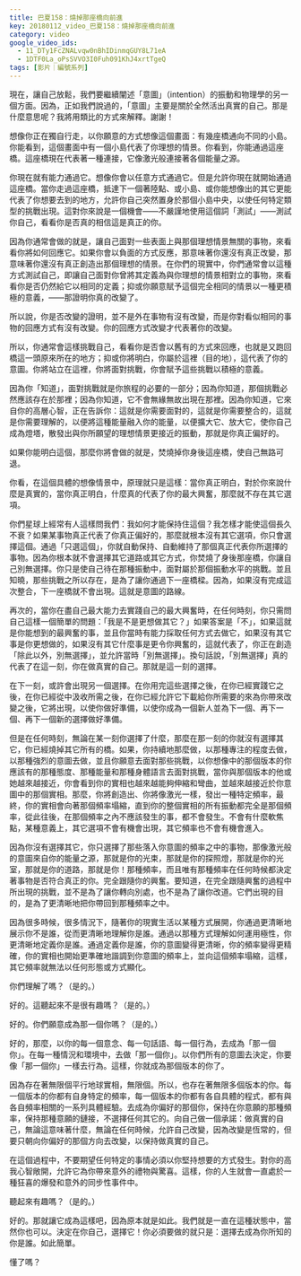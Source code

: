 ```yaml
---
title: 巴夏158：燒掉那座橋向前進
key: 20180112_video_巴夏158：燒掉那座橋向前進
category: video
google_video_ids:
  - 11_DTy1FcZNALvqw0nBhIDinmqGUY8L71eA
  - 1DTF0La_oPsSVVO3I0Fuh091KhJ4xrtTgeQ
tags: [影片｜編號系列]
---
```


現在，讓自己放鬆，我們要繼續闡述「意圖」（intention）的振動和物理學的另一個方面。因為，正如我們說過的，「意圖」主要是關於全然活出真實的自己。那是什麼意思呢？我將用類比的方式來解釋。謝謝！

想像你正在獨自行走，以你願意的方式想像這個畫面：有幾座橋通向不同的小島。你能看到，這個畫面中有一個小島代表了你理想的情景。你看到，你能通過這座橋。這座橋現在代表著一種連接，它像激光般連接著各個能量之源。

你現在就有能力通過它。想像你會以任意方式通過它。但是允許你現在就開始通過這座橋。當你走過這座橋，抵達下一個著陸點、或小島、或你能想像出的其它更能代表了你想要去到的地方，允許你自己突然置身於那個小島中央，以使任何特定類型的挑戰出現。這對你來說是一個機會——不嚴謹地使用這個詞「測試」——測試你自己，看看你是否真的相信這是真正的你。

因為你通常會做的就是，讓自己面對一些表面上與那個理想情景無關的事物，來看看你將如何回應它。如果你會以負面的方式反應，那意味著你還沒有真正改變，那意味著你還沒有真正創造出那個理想的情景。在你們的現實中，你們通常會以這種方式測試自己，即讓自己面對你曾將其定義為與你理想的情景相對立的事物，來看看你是否仍然給它以相同的定義；抑或你願意賦予這個完全相同的情景以一種更積極的意義，——那證明你真的改變了。

所以說，你是否改變的證明，並不是外在事物有沒有改變，而是你對看似相同的事物的回應方式有沒有改變。你的回應方式改變才代表著你的改變。

所以，你通常會這樣挑戰自己，看看你是否會以舊有的方式來回應，也就是又跑回橋這一頭原來所在的地方；抑或你將明白，你屬於這裡（目的地），這代表了你的意圖。你將站立在這裡，你將面對挑戰，你會賦予這些挑戰以積極的意義。

因為你「知道」，面對挑戰就是你旅程的必要的一部分；因為你知道，那個挑戰必然應該存在於那裡；因為你知道，它不會無緣無故出現在那裡。因為你知道，它來自你的高層心智，正在告訴你：這就是你需要面對的，這就是你需要整合的，這就是你需要理解的，以便將這種能量融入你的能量，以便擴大它、放大它，使你自己成為燈塔，散發出與你所願望的理想情景更接近的振動，那就是你真正偏好的。

如果你能明白這個，那麼你將會做的就是，焚燒掉你身後這座橋，使自己無路可退。

你看，在這個具體的想像情景中，原理就只是這樣：當你真正明白，對於你來說什麼是真實的，當你真正明白，什麼真的代表了你的最大興奮，那麼就不存在其它選項。

你們星球上經常有人這樣問我們：我如何才能保持住這個？我怎樣才能使這個長久不衰？如果某事物真正代表了你真正偏好的，那麼就根本沒有其它選項，你只會選擇這個。通過「只選這個」，你就自動保持、自動維持了那個真正代表你所選擇的事物。因為你根本就不會選擇其它道路或其它方式，你焚燒了身後那座橋，你讓自己別無選擇。你只是使自己待在那種振動中，面對屬於那個振動水平的挑戰。並且知曉，那些挑戰之所以存在，是為了讓你通過下一座橋樑。因為，如果沒有完成這次整合，下一座橋就不會出現。這就是意圖的路線。

再次的，當你在盡自己最大能力去實踐自己的最大興奮時，在任何時刻，你只需問自己這樣一個簡單的問題：「我是不是更想做其它？」如果答案是「不」，如果這就是你能想到的最興奮的事，並且你當時有能力採取任何方式去做它，如果沒有其它事是你更想做的，如果沒有其它什麼事是更令你興奮的，這就代表了，你正在創造「除此以外，別無選擇」，並允許當時「別無選擇」。換句話說，「別無選擇」真的代表了在這一刻，你在做真實的自己。那就是這一刻的選擇。

在下一刻，或許會出現另一個選擇。在你用完這些選擇之後，在你已經實踐它之後，在你已經從中汲收所需之後，在你已經允許它下載給你所需要的來為你帶來改變之後，它將出現，以使你做好準備，以使你成為一個新人並為下一個、再下一個、再下一個新的選擇做好準備。

但是在任何時刻，無論在某一刻你選擇了什麼，那麼在那一刻的你就沒有選擇其它，你已經燒掉其它所有的橋。如果，你持續地那麼做，以那種專注的程度去做，以那種強烈的意圖去做，並且你願意去面對那些挑戰，以你想像中的那個版本的你應該有的那種態度、那種能量和那種身體語言去面對挑戰，當你與那個版本的他或她越來越接近，你會看到你的實相也越來越能夠伸縮和彎曲，並越來越接近於你意圖中的那個實相。那麼，你將創造出、你將像激光一樣，發出一種特定頻率，最終，你的實相會向著那個頻率塌縮，直到你的整個實相的所有振動都完全是那個頻率，從此往後，在那個頻率之內不應該發生的事，都不會發生。不會有什麼軟焦點，某種意義上，其它選項不會有機會出現，其它頻率也不會有機會進入。

因為你沒有選擇其它，你只選擇了那些落入你意圖的頻率之中的事物，那像激光般的意圖來自你的能量之源，那就是你的光束，那就是你的探照燈，那就是你的光室，那就是你的道路，那就是你！那種頻率，而且唯有那種頻率在任何時候都決定著事物是否符合真正的你。完全跟隨你的興奮。要知道，在完全跟隨興奮的過程中所出現的挑戰，並不是為了讓你轉向別處，也不是為了讓你改道。它們出現的目的，是為了更清晰地把你帶回到那種頻率之中。

因為很多時候，很多情況下，隨著你的現實生活以某種方式展開，你通過更清晰地展示你不是誰，從而更清晰地理解你是誰。通過以那種方式理解如何運用極性，你更清晰地定義你是誰。通過定義你是誰，你的意圖變得更清晰，你的頻率變得更精確，你的實相也開始更準確地諧調到你意圖的頻率上，並向這個頻率塌縮，這樣，其它頻率就無法以任何形態或方式顯化。

你們理解了嗎？（是的。）

好的。這聽起來不是很有趣嗎？（是的。）

好的。你們願意成為那一個你嗎？（是的。）

好的，那麼，以你的每一個意念、每一句話語、每一個行為，去成為「那一個你」。在每一種情況和環境中，去做「那一個你」。以你們所有的意圖去決定，你要像「那一個你」一樣去行為。這樣，你就成為那個版本的你了。

因為存在著無限個平行地球實相，無限個。所以，也存在著無限多個版本的你。每一個版本的你都有自身特定的頻率，每一個版本的你都有各自具體的程式，都有與各自頻率相關的一系列具體經驗。去成為你偏好的那個你，保持在你意願的那種頻率，保持那種意願的鏈接，不選擇任何其它的。向自己做一個承諾：做真實的自己，無論這意味著什麼，無論在任何時候，允許自己改變，因為改變是恆常的，但要只朝向你偏好的那個方向去改變，以保持做真實的自己。

在這個過程中，不要期望任何特定的事情必須以你堅持想要的方式發生。對你的高我心智敞開，允許它為你帶來意外的禮物與驚喜。這樣，你的人生就會一直處於一種狂喜的爆發和意外的同步性事件中。

聽起來有趣嗎？（是的。）

好的。那就讓它成為這樣吧，因為原本就是如此。我們就是一直在這種狀態中，當然你也可以。決定在你自己，選擇它！你必須要做的就只是：選擇去成為你所知的你是誰。如此簡單。

懂了嗎？
